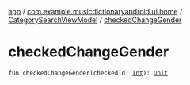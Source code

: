 [app](../../index.md) / [com.example.musicdictionaryandroid.ui.home](../index.md) / [CategorySearchViewModel](index.md) / [checkedChangeGender](./checked-change-gender.md)

# checkedChangeGender

`fun checkedChangeGender(checkedId: `[`Int`](https://kotlinlang.org/api/latest/jvm/stdlib/kotlin/-int/index.html)`): `[`Unit`](https://kotlinlang.org/api/latest/jvm/stdlib/kotlin/-unit/index.html)